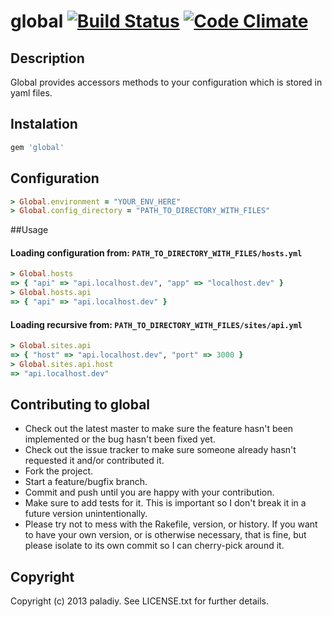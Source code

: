# global [![Build Status](https://travis-ci.org/paladiy/global.png)](https://travis-ci.org/paladiy/global) [![Code Climate](https://codeclimate.com/github/paladiy/global.png)](https://codeclimate.com/github/paladiy/global)

## Description

Global provides accessors methods to your configuration which is stored in yaml files.

## Instalation

```ruby
gem 'global'
```

## Configuration

```ruby
> Global.environment = "YOUR_ENV_HERE"
> Global.config_directory = "PATH_TO_DIRECTORY_WITH_FILES"
```

##Usage

#### Loading configuration from: `PATH_TO_DIRECTORY_WITH_FILES/hosts.yml`

```ruby
> Global.hosts
=> { "api" => "api.localhost.dev", "app" => "localhost.dev" }
> Global.hosts.api
=> { "api" => "api.localhost.dev" }
```

#### Loading recursive from: `PATH_TO_DIRECTORY_WITH_FILES/sites/api.yml`

```ruby
> Global.sites.api
=> { "host" => "api.localhost.dev", "port" => 3000 }
> Global.sites.api.host
=> "api.localhost.dev"
```

## Contributing to global

* Check out the latest master to make sure the feature hasn't been implemented or the bug hasn't been fixed yet.
* Check out the issue tracker to make sure someone already hasn't requested it and/or contributed it.
* Fork the project.
* Start a feature/bugfix branch.
* Commit and push until you are happy with your contribution.
* Make sure to add tests for it. This is important so I don't break it in a future version unintentionally.
* Please try not to mess with the Rakefile, version, or history. If you want to have your own version, or is otherwise necessary, that is fine, but please isolate to its own commit so I can cherry-pick around it.

## Copyright

Copyright (c) 2013 paladiy. See LICENSE.txt for
further details.

